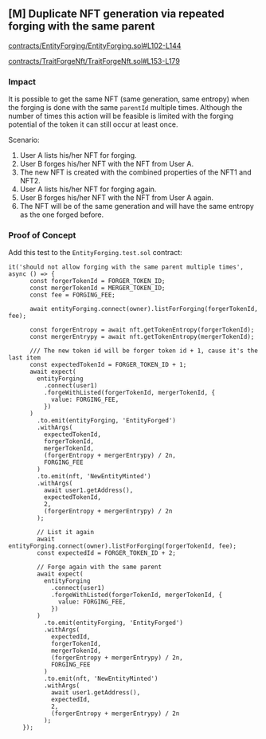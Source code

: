 ## [M] Duplicate NFT generation via repeated forging with the same parent

[contracts/EntityForging/EntityForging.sol#L102-L144](repos/2024-07-traitforge/contracts/EntityForging/EntityForging.sol#L102-L144)

[contracts/TraitForgeNft/TraitForgeNft.sol#L153-L179](repos/2024-07-traitforge/contracts/TraitForgeNft/TraitForgeNft.sol#L153-L179)

### Impact

It is possible to get the same NFT (same generation, same entropy) when the forging is done with the same `parentId` multiple times. Although the number of times this action will be feasible is limited with the forging potential of the token it can still occur at least once.

Scenario:

1. User A lists his/her NFT for forging.
2. User B forges his/her NFT with the NFT from User A.
3. The new NFT is created with the combined properties of the NFT1 and NFT2.
4. User A lists his/her NFT for forging again.
5. User B forges his/her NFT with the NFT from User A again.
6. The NFT will be of the same generation and will have the same entropy as the
    one forged before.

### Proof of Concept

Add this test to the `EntityForging.test.sol` contract:

    it('should not allow forging with the same parent multiple times', async () => {
          const forgerTokenId = FORGER_TOKEN_ID;
          const mergerTokenId = MERGER_TOKEN_ID;
          const fee = FORGING_FEE;

          await entityForging.connect(owner).listForForging(forgerTokenId, fee);

          const forgerEntropy = await nft.getTokenEntropy(forgerTokenId);
          const mergerEntrypy = await nft.getTokenEntropy(mergerTokenId);
          
          /// The new token id will be forger token id + 1, cause it's the last item
          const expectedTokenId = FORGER_TOKEN_ID + 1;
          await expect(
            entityForging
              .connect(user1)
              .forgeWithListed(forgerTokenId, mergerTokenId, {
                value: FORGING_FEE,
              })
          )
            .to.emit(entityForging, 'EntityForged')
            .withArgs(
              expectedTokenId,
              forgerTokenId,
              mergerTokenId,
              (forgerEntropy + mergerEntrypy) / 2n,
              FORGING_FEE
            )
            .to.emit(nft, 'NewEntityMinted')
            .withArgs(
              await user1.getAddress(),
              expectedTokenId,
              2,
              (forgerEntropy + mergerEntrypy) / 2n
            );

            // List it again
            await entityForging.connect(owner).listForForging(forgerTokenId, fee);
            const expectedId = FORGER_TOKEN_ID + 2;

            // Forge again with the same parent
            await expect(
              entityForging
                .connect(user1)
                .forgeWithListed(forgerTokenId, mergerTokenId, {
                  value: FORGING_FEE,
                })
            )
              .to.emit(entityForging, 'EntityForged')
              .withArgs(
                expectedId,
                forgerTokenId,
                mergerTokenId,
                (forgerEntropy + mergerEntrypy) / 2n,
                FORGING_FEE
              )
              .to.emit(nft, 'NewEntityMinted')
              .withArgs(
                await user1.getAddress(),
                expectedId,
                2,
                (forgerEntropy + mergerEntrypy) / 2n
              );
        });




